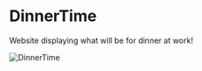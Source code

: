 # DinnerTime
Website displaying what will be for dinner at work!

![DinnerTime](https://user-images.githubusercontent.com/544444/81437728-f10e5d00-916b-11ea-807a-3ebd3ddbe96a.jpg)

